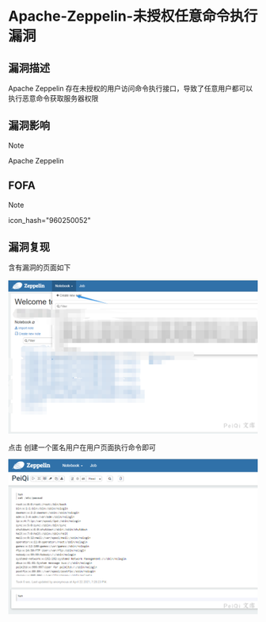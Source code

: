 # Apache-Zeppelin-未授权任意命令执行漏洞

## 漏洞描述

Apache Zeppelin 存在未授权的用户访问命令执行接口，导致了任意用户都可以执行恶意命令获取服务器权限

## 漏洞影响

> [!NOTE]
>
> Apache Zeppelin

## FOFA

> [!NOTE]
>
> icon_hash="960250052"

## 漏洞复现

含有漏洞的页面如下

![](Apache-Zeppelin-未授权任意命令执行漏洞.assets/16273634511714199.jpg)

点击 创建一个匿名用户在用户页面执行命令即可

![](Apache-Zeppelin-未授权任意命令执行漏洞.assets/1627363451440765.jpg)

